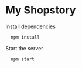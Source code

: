 # My Shopstory


Install dependencies

```bash
  npm install
```

Start the server

```bash
  npm start
```




